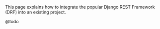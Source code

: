 This page explains how to integrate the popular Django REST Framework (DRF) into an existing project. 

@todo
